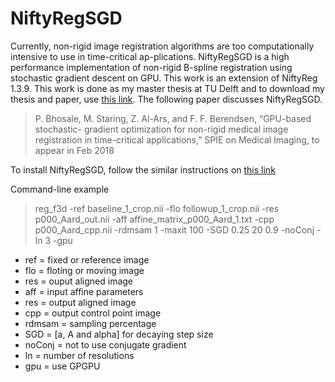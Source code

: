 # NiftyRegSGD

Currently, non-rigid image registration algorithms are too computationally intensive to use in time-critical ap-plications.
NiftyRegSGD is a high performance implementation of non-rigid B-spline registration using stochastic gradient descent on GPU. This work is an extension of NiftyReg 1.3.9. This work is done as my master thesis at TU Delft and to download my thesis and paper, use [this link](https://repository.tudelft.nl/islandora/object/uuid%3A740d4ebd-2436-4b1a-a8db-cb1e0d56a980). The following paper discusses NiftyRegSGD.

>P. Bhosale, M. Staring, Z. Al-Ars, and F. F. Berendsen, “GPU-based stochastic- gradient optimization for non-rigid medical image registration in time-critical applications,” SPIE on Medical Imaging, to appear in Feb 2018

To install NiftyRegSGD, follow the similar instructions on [this link](http://cmictig.cs.ucl.ac.uk/wiki/index.php/NiftyReg_install)

Command-line example

> reg_f3d -ref baseline_1_crop.nii -flo followup_1_crop.nii -res p000_Aard_out.nii -aff affine_matrix_p000_Aard_1.txt -cpp p000_Aard_cpp.nii -rdmsam 1 -maxit 100 -SGD 0.25 20 0.9 -noConj -ln 3 -gpu

- ref = fixed or reference image
- flo = floting or moving image 
- res = ouput aligned image 
- aff = input affine parameters 
- res = output aligned image 
- cpp = output control point image
- rdmsam = sampling percentage
- SGD = [a, A and alpha] for decaying step size
- noConj = not to use conjugate gradient
- ln = number of resolutions
- gpu = use GPGPU
